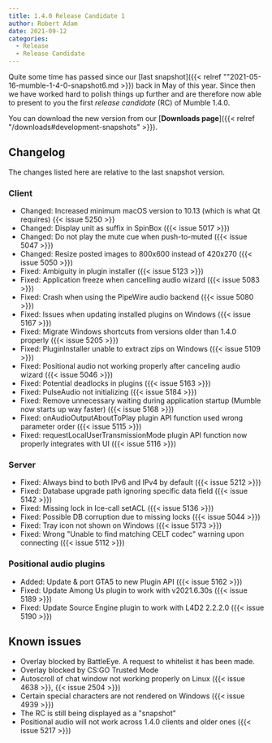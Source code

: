 ```yaml
---
title: 1.4.0 Release Candidate 1
author: Robert Adam
date: 2021-09-12
categories:
  - Release
  - Release Candidate
---
```


Quite some time has passed since our [last snapshot]({{< relref ""2021-05-16-mumble-1-4-0-snapshot6.md >}}) back in May of
this year. Since then we have worked hard to polish things up further and are therefore now able to present to you the first
_release candidate_ (RC) of Mumble 1.4.0.

You can download the new version from our [**Downloads page**]({{< relref "/downloads#development-snapshots" >}}).

<!--more-->

## Changelog

The changes listed here are relative to the last snapshot version.

### Client

- Changed: Increased minimum macOS version to 10.13 (which is what Qt requires) {{< issue 5250 >}}
- Changed: Display unit as suffix in SpinBox ({{< issue 5017 >}})
- Changed: Do not play the mute cue when push-to-muted ({{< issue 5047 >}})
- Changed: Resize posted images to 800x600 instead of 420x270 ({{< issue 5050 >}})
- Fixed: Ambiguity in plugin installer ({{< issue 5123 >}})
- Fixed: Application freeze when cancelling audio wizard ({{< issue 5083 >}})
- Fixed: Crash when using the PipeWire audio backend ({{< issue 5080 >}})
- Fixed: Issues when updating installed plugins on Windows ({{< issue 5167 >}})
- Fixed: Migrate Windows shortcuts from versions older than 1.4.0 properly ({{< issue 5205 >}})
- Fixed: PluginInstaller unable to extract zips on Windows ({{< issue 5109 >}})
- Fixed: Positional audio not working properly after canceling audio wizard ({{< issue 5046 >}})
- Fixed: Potential deadlocks in plugins ({{< issue 5163 >}})
- Fixed: PulseAudio not initializing ({{< issue 5184 >}})
- Fixed: Remove unnecessary waiting during application startup (Mumble now starts up way faster) ({{< issue 5168 >}})
- Fixed: onAudioOutputAboutToPlay plugin API function used wrong parameter order ({{< issue 5115 >}})
- Fixed: requestLocalUserTransmissionMode plugin API function now properly integrates with UI ({{< issue 5116 >}})

### Server

- Fixed: Always bind to both IPv6 and IPv4 by default ({{< issue 5212 >}})
- Fixed: Database upgrade path ignoring specific data field ({{< issue 5142 >}})
- Fixed: Missing lock in Ice-call setACL ({{< issue 5136 >}})
- Fixed: Possible DB corruption due to missing locks ({{< issue 5044 >}})
- Fixed: Tray icon not shown on Windows ({{< issue 5173 >}})
- Fixed: Wrong "Unable to find matching CELT codec" warning upon connecting ({{< issue 5112 >}})

### Positional audio plugins

- Added: Update & port GTA5 to new Plugin API ({{< issue 5162 >}})
- Fixed: Update Among Us plugin to work with v2021.6.30s ({{< issue 5189 >}})
- Fixed: Update Source Engine plugin to work with L4D2 2.2.2.0 ({{< issue 5190 >}})

## Known issues

- Overlay blocked by BattleEye. A request to whitelist it has been made.
- Overlay blocked by CS:GO Trusted Mode
- Autoscroll of chat window not working properly on Linux ({{< issue 4638 >}}, {{< issue 2504 >}})
- Certain special characters are not rendered on Windows ({{< issue 4939 >}})
- The RC is still being displayed as a "snapshot"
- Positional audio will not work across 1.4.0 clients and older ones ({{< issue 5217 >}})
